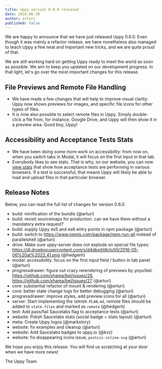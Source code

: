 ```yaml
---
title: Uppy version 0.6.0 released
date: 2016-06-30
author: arturi
published: false
---
```


We are happy to announce that we have just released Uppy 0.6.0. Even though it was mainly a refactor release, we have nonetheless also managed to teach Uppy a few neat and important new tricks, and we are quite proud of that.

We are still working hard on getting Uppy ready to meet the world as soon as possible. We aim to keep you updated on our development progress. In that light, let's go over the most important changes for this release.

## File Previews and Remote File Handling

* We have made a few changes that will help to improve visual clarity: Uppy now shows previews for images, and specific file icons for other types of files. 
* It is now also possible to select remote files in Uppy. Simply double-click a file from, for instance, Google Drive, and Uppy will then show it in a preview area. Good boy, Uppy!

## Accessibility and Acceptance Tests Stats

* We have been doing some more work on accessibility: from now on, when you switch tabs in Modal, it will focus on the first input in that tab.
* Everybody likes to see stats. That is why, on our website, you can now [view stats]((http://uppy.io/stats)) that show how acceptance tests are performing in various browsers. If a test is successful, that means Uppy will likely be able to load and upload files in that particular browser.

## Release Notes

Below, you can read the full list of changes for version 0.6.0.

- build: minification of the bundle (@arturi)
- build: revisit sourcemaps for production. can we have them without a mandatory extra request?
- build: supply Uppy es5 and es6 entry points in npm package (@arturi)
- build: switch to https://www.npmjs.com/package/npm-run-all instead of parallelshell (@arturi)
- drive: Make sure uppy-server does not explode on special file types: https://dl.dropboxusercontent.com/s/d4dbxitjt8clo50/2016-05-06%20at%2022.41.png (@hedgerh)
- modal: accessibility. focus on the first input field / button in tab panel (@arturi)
- progressdrawer: figure out crazy rerendering of previews by yoyo/bel: https://github.com/shama/bel/issues/26, https://github.com/shama/bel/issues/27 (@arturi)
- core: substantial refactor of mount & rendering (@arturi)
- core: better state change logs for better debugging (@arturi)
- progressdrawer: improve styles, add preview icons for all (@arturi)
- server: Start implementing the `SERVER-PLAN.md`, remote files should be added to `state.files` and marked as `remote` (@hedgerh)
- test: Add pass/fail Saucelabs flag to acceptance tests (@arturi)
- website: Polish Saucelabs stats (social badge + stats layout) (@arturi)
- meta: Create Uppy logos (@markstory)
- website: fix examples and cleanup (@arturi)
- website: Add Saucelabs badges to uppy.io (@kvz)
- website: fix disappearing icons issue, `postcss-inline-svg` (@arturi)

We hope you enjoy this release. You will find us scratching at your door when we have more news!

The Uppy Team
